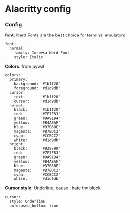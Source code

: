 # Alacritty config

### Config

**font**: Nerd Fonts are the best choice for terminal emulators

```
font:
  normal:
    family: Iosevka Nerd Font
    style: Italic
```

**Colors**: from pywal
```
colors:
  primary:
    background: '#1b1f20'
    foreground: '#d1d9db'
  cursor:
    text:       '#1b1f20'
    cursor:     '#d1d9db'
  normal:
    black:      '#1b1f20'
    red:        '#7F7F83'
    green:      '#9A9194'
    yellow:     '#B4AEAF'
    blue:       '#D7B6BE'
    magenta:    '#B7BDC2'
    cyan:       '#CCBCC2'
    white:      '#d1d9db'
  bright:
    black:      '#929799'
    red:        '#7F7F83'
    green:      '#9A9194'
    yellow:     '#B4AEAF'
    blue:       '#D7B6BE'
    magenta:    '#B7BDC2'
    cyan:       '#CCBCC2'
    white:      '#d1d9db'
```

**Cursor style**: Underline, cause i hate the block
```
cursor:
  style: Underline
  unfocused_hollow: true
```
